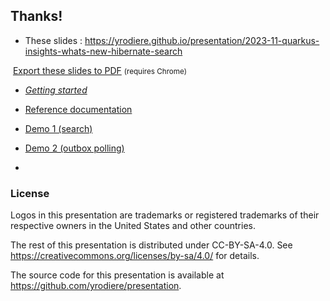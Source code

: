 <!-- .slide: data-state="focus" -->

<!-- .element: class="grid" -->
## Thanks!

* These slides : <https://yrodiere.github.io/presentation/2023-11-quarkus-insights-whats-new-hibernate-search>
<img data-src="../image/qr/2023-11-quarkus-insights-whats-new-hibernate-search.png" class="qr" />
<a href="?print-pdf">Export these slides to PDF</a> <small>(requires Chrome)</small>

* [*Getting started*](https://quarkus.io/guides/hibernate-search-orm-elasticsearch)
* [Reference documentation](https://hibernate.org/search/documentation)

* [Demo 1 (search)](https://github.com/hibernate/hibernate-demos/tree/main/hibernate-search/hsearch-feature-examples/search-advanced)
* [Demo 2 (outbox polling)](https://github.com/hibernate/hibernate-demos/tree/main/hibernate-search/hsearch-outbox-polling)

-

<!-- .element data-visibility="uncounted" -->

### License

Logos in this presentation are trademarks or registered trademarks of their respective owners in the United States and other countries.

The rest of this presentation is distributed under CC-BY-SA-4.0. See https://creativecommons.org/licenses/by-sa/4.0/ for details.

The source code for this presentation is available at https://github.com/yrodiere/presentation.
